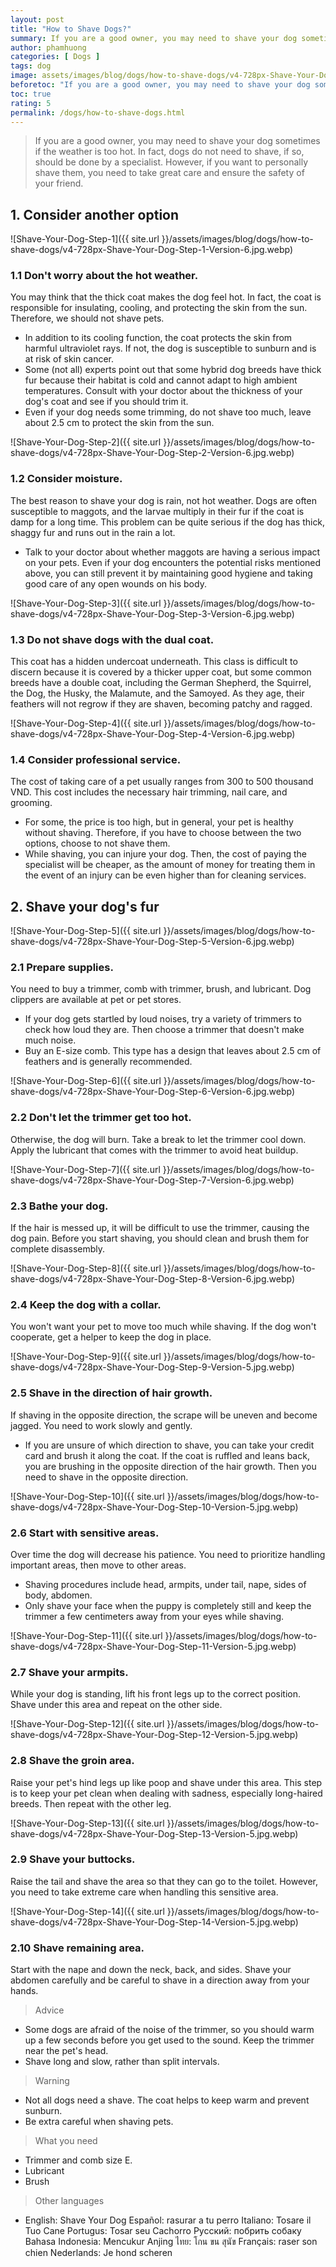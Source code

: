 ```yaml
---
layout: post
title: "How to Shave Dogs?"
summary: If you are a good owner, you may need to shave your dog sometimes if the weather is too hot. In fact, dogs do not need to shave, if so, should be done by a specialist. However, if you want to personally shave them, you need to take great care and ensure the safety of your friend.
author: phamhuong
categories: [ Dogs ]
tags: dog
image: assets/images/blog/dogs/how-to-shave-dogs/v4-728px-Shave-Your-Dog-Step-1-Version-6.jpg.webp
beforetoc: "If you are a good owner, you may need to shave your dog sometimes if the weather is too hot. In fact, dogs do not need to shave, if so, should be done by a specialist. However, if you want to personally shave them, you need to take great care and ensure the safety of your friend."
toc: true
rating: 5
permalink: /dogs/how-to-shave-dogs.html
---
```


> If you are a good owner, you may need to shave your dog sometimes if the weather is too hot. In fact, dogs do not need to shave, if so, should be done by a specialist. However, if you want to personally shave them, you need to take great care and ensure the safety of your friend.

## 1. Consider another option

![Shave-Your-Dog-Step-1]({{ site.url }}/assets/images/blog/dogs/how-to-shave-dogs/v4-728px-Shave-Your-Dog-Step-1-Version-6.jpg.webp)

### 1.1 Don't worry about the hot weather. 

You may think that the thick coat makes the dog feel hot. In fact, the coat is responsible for insulating, cooling, and protecting the skin from the sun. Therefore, we should not shave pets.
- In addition to its cooling function, the coat protects the skin from harmful ultraviolet rays. If not, the dog is susceptible to sunburn and is at risk of skin cancer. 
- Some (not all) experts point out that some hybrid dog breeds have thick fur because their habitat is cold and cannot adapt to high ambient temperatures. Consult with your doctor about the thickness of your dog's coat and see if you should trim it.
- Even if your dog needs some trimming, do not shave too much, leave about 2.5 cm to protect the skin from the sun.

![Shave-Your-Dog-Step-2]({{ site.url }}/assets/images/blog/dogs/how-to-shave-dogs/v4-728px-Shave-Your-Dog-Step-2-Version-6.jpg.webp)

### 1.2 Consider moisture. 

The best reason to shave your dog is rain, not hot weather. Dogs are often susceptible to maggots, and the larvae multiply in their fur if the coat is damp for a long time. This problem can be quite serious if the dog has thick, shaggy fur and runs out in the rain a lot.
- Talk to your doctor about whether maggots are having a serious impact on your pets. Even if your dog encounters the potential risks mentioned above, you can still prevent it by maintaining good hygiene and taking good care of any open wounds on his body. 

![Shave-Your-Dog-Step-3]({{ site.url }}/assets/images/blog/dogs/how-to-shave-dogs/v4-728px-Shave-Your-Dog-Step-3-Version-6.jpg.webp)

### 1.3 Do not shave dogs with the dual coat. 

This coat has a hidden undercoat underneath. This class is difficult to discern because it is covered by a thicker upper coat, but some common breeds have a double coat, including the German Shepherd, the Squirrel, the Dog, the Husky, the Malamute, and the Samoyed. As they age, their feathers will not regrow if they are shaven, becoming patchy and ragged.

![Shave-Your-Dog-Step-4]({{ site.url }}/assets/images/blog/dogs/how-to-shave-dogs/v4-728px-Shave-Your-Dog-Step-4-Version-6.jpg.webp)

### 1.4 Consider professional service. 

The cost of taking care of a pet usually ranges from 300 to 500 thousand VND. This cost includes the necessary hair trimming, nail care, and grooming.
- For some, the price is too high, but in general, your pet is healthy without shaving. Therefore, if you have to choose between the two options, choose to not shave them.
- While shaving, you can injure your dog. Then, the cost of paying the specialist will be cheaper, as the amount of money for treating them in the event of an injury can be even higher than for cleaning services.

## 2. Shave your dog's fur

![Shave-Your-Dog-Step-5]({{ site.url }}/assets/images/blog/dogs/how-to-shave-dogs/v4-728px-Shave-Your-Dog-Step-5-Version-6.jpg.webp)

### 2.1 Prepare supplies. 

You need to buy a trimmer, comb with trimmer, brush, and lubricant. Dog clippers are available at pet or pet stores.
- If your dog gets startled by loud noises, try a variety of trimmers to check how loud they are. Then choose a trimmer that doesn't make much noise.
- Buy an E-size comb. This type has a design that leaves about 2.5 cm of feathers and is generally recommended.

![Shave-Your-Dog-Step-6]({{ site.url }}/assets/images/blog/dogs/how-to-shave-dogs/v4-728px-Shave-Your-Dog-Step-6-Version-6.jpg.webp)

### 2.2 Don't let the trimmer get too hot. 

Otherwise, the dog will burn. Take a break to let the trimmer cool down. Apply the lubricant that comes with the trimmer to avoid heat buildup.

![Shave-Your-Dog-Step-7]({{ site.url }}/assets/images/blog/dogs/how-to-shave-dogs/v4-728px-Shave-Your-Dog-Step-7-Version-6.jpg.webp)

### 2.3 Bathe your dog. 

If the hair is messed up, it will be difficult to use the trimmer, causing the dog pain. Before you start shaving, you should clean and brush them for complete disassembly. 

![Shave-Your-Dog-Step-8]({{ site.url }}/assets/images/blog/dogs/how-to-shave-dogs/v4-728px-Shave-Your-Dog-Step-8-Version-6.jpg.webp)

### 2.4 Keep the dog with a collar. 

You won't want your pet to move too much while shaving. If the dog won't cooperate, get a helper to keep the dog in place.

![Shave-Your-Dog-Step-9]({{ site.url }}/assets/images/blog/dogs/how-to-shave-dogs/v4-728px-Shave-Your-Dog-Step-9-Version-5.jpg.webp)

### 2.5 Shave in the direction of hair growth.

If shaving in the opposite direction, the scrape will be uneven and become jagged. You need to work slowly and gently. 
- If you are unsure of which direction to shave, you can take your credit card and brush it along the coat. If the coat is ruffled and leans back, you are brushing in the opposite direction of the hair growth. Then you need to shave in the opposite direction.

![Shave-Your-Dog-Step-10]({{ site.url }}/assets/images/blog/dogs/how-to-shave-dogs/v4-728px-Shave-Your-Dog-Step-10-Version-5.jpg.webp)

### 2.6 Start with sensitive areas. 

Over time the dog will decrease his patience. You need to prioritize handling important areas, then move to other areas.
- Shaving procedures include head, armpits, under tail, nape, sides of body, abdomen.
- Only shave your face when the puppy is completely still and keep the trimmer a few centimeters away from your eyes while shaving.

![Shave-Your-Dog-Step-11]({{ site.url }}/assets/images/blog/dogs/how-to-shave-dogs/v4-728px-Shave-Your-Dog-Step-11-Version-5.jpg.webp)

### 2.7 Shave your armpits. 

While your dog is standing, lift his front legs up to the correct position. Shave under this area and repeat on the other side.

![Shave-Your-Dog-Step-12]({{ site.url }}/assets/images/blog/dogs/how-to-shave-dogs/v4-728px-Shave-Your-Dog-Step-12-Version-5.jpg.webp)

### 2.8 Shave the groin area. 

Raise your pet's hind legs up like poop and shave under this area. This step is to keep your pet clean when dealing with sadness, especially long-haired breeds. Then repeat with the other leg.

![Shave-Your-Dog-Step-13]({{ site.url }}/assets/images/blog/dogs/how-to-shave-dogs/v4-728px-Shave-Your-Dog-Step-13-Version-5.jpg.webp)

### 2.9 Shave your buttocks. 

Raise the tail and shave the area so that they can go to the toilet. However, you need to take extreme care when handling this sensitive area.

![Shave-Your-Dog-Step-14]({{ site.url }}/assets/images/blog/dogs/how-to-shave-dogs/v4-728px-Shave-Your-Dog-Step-14-Version-5.jpg.webp)

### 2.10 Shave remaining area. 

Start with the nape and down the neck, back, and sides. Shave your abdomen carefully and be careful to shave in a direction away from your hands.

> Advice
- Some dogs are afraid of the noise of the trimmer, so you should warm up a few seconds before you get used to the sound. Keep the trimmer near the pet's head.
- Shave long and slow, rather than split intervals.

> Warning
- Not all dogs need a shave. The coat helps to keep warm and prevent sunburn.
- Be extra careful when shaving pets.

> What you need
- Trimmer and comb size E.
- Lubricant
- Brush

> Other languages
- English: Shave Your Dog Español: rasurar a tu perro Italiano: Tosare il Tuo Cane Portugus: Tosar seu Cachorro Русский: побрить собаку Bahasa Indonesia: Mencukur Anjing ไทย: โกน ขน สุนัข Français: raser son chien Nederlands: Je hond scheren
